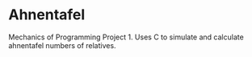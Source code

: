 # Ahnentafel
Mechanics of Programming Project 1. Uses C to simulate and calculate ahnentafel numbers of relatives.
